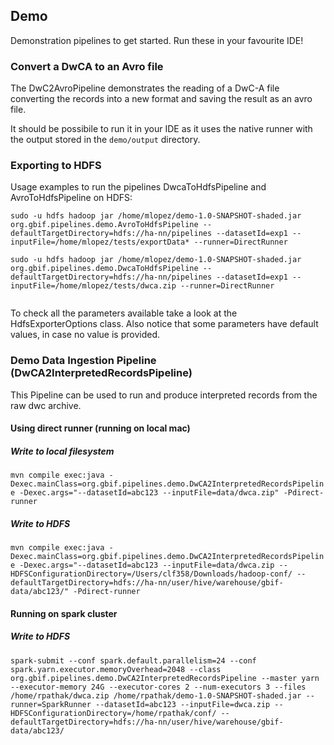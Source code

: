 ## Demo

Demonstration pipelines to get started.  Run these in your favourite IDE!

### Convert a DwCA to an Avro file

The DwC2AvroPipeline demonstrates the reading of a DwC-A file converting the records into a new format and saving the result as an avro file.
 
It should be possibile to run it in your IDE as it uses the native runner with the output stored in the `demo/output` directory. 


### Exporting to HDFS

Usage examples to run the pipelines DwcaToHdfsPipeline and AvroToHdfsPipeline on HDFS: 
 
``` 
sudo -u hdfs hadoop jar /home/mlopez/demo-1.0-SNAPSHOT-shaded.jar org.gbif.pipelines.demo.AvroToHdfsPipeline --defaultTargetDirectory=hdfs://ha-nn/pipelines --datasetId=exp1 --inputFile=/home/mlopez/tests/exportData* --runner=DirectRunner

sudo -u hdfs hadoop jar /home/mlopez/demo-1.0-SNAPSHOT-shaded.jar org.gbif.pipelines.demo.DwcaToHdfsPipeline --defaultTargetDirectory=hdfs://ha-nn/pipelines --datasetId=exp1 --inputFile=/home/mlopez/tests/dwca.zip --runner=DirectRunner
 
```

To check all the parameters available take a look at the HdfsExporterOptions class. 
Also notice that some parameters have default values, in case no value is provided.

### Demo Data Ingestion Pipeline (DwCA2InterpretedRecordsPipeline)
This Pipeline can be used to run and produce interpreted records from the raw dwc archive.
#### Using direct runner (running on local mac)
##### Write to local filesystem
```mvn compile exec:java -Dexec.mainClass=org.gbif.pipelines.demo.DwCA2InterpretedRecordsPipeline -Dexec.args="--datasetId=abc123 --inputFile=data/dwca.zip" -Pdirect-runner``` 
##### Write to HDFS
```mvn compile exec:java -Dexec.mainClass=org.gbif.pipelines.demo.DwCA2InterpretedRecordsPipeline -Dexec.args="--datasetId=abc123 --inputFile=data/dwca.zip --HDFSConfigurationDirectory=/Users/clf358/Downloads/hadoop-conf/ --defaultTargetDirectory=hdfs://ha-nn/user/hive/warehouse/gbif-data/abc123/" -Pdirect-runner```
#### Running on spark cluster
##### Write to HDFS
```spark-submit --conf spark.default.parallelism=24 --conf spark.yarn.executor.memoryOverhead=2048 --class org.gbif.pipelines.demo.DwCA2InterpretedRecordsPipeline --master yarn --executor-memory 24G --executor-cores 2 --num-executors 3 --files /home/rpathak/dwca.zip /home/rpathak/demo-1.0-SNAPSHOT-shaded.jar --runner=SparkRunner --datasetId=abc123 --inputFile=dwca.zip --HDFSConfigurationDirectory=/home/rpathak/conf/ --defaultTargetDirectory=hdfs://ha-nn/user/hive/warehouse/gbif-data/abc123/```
